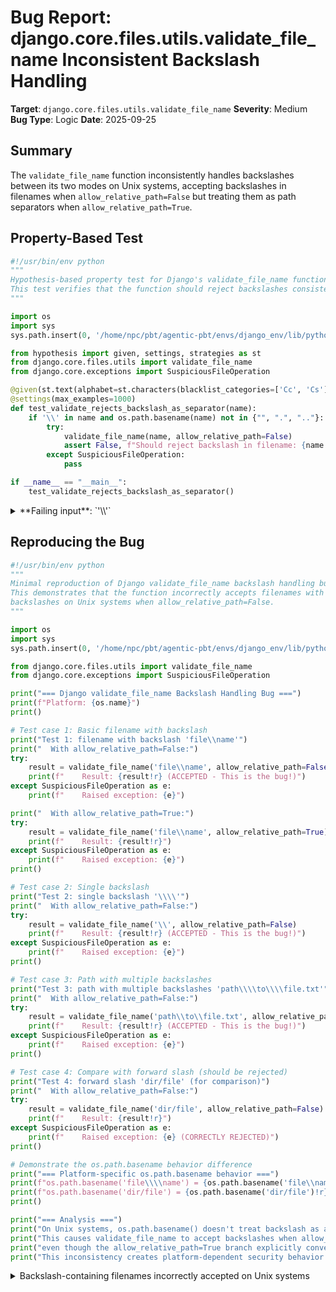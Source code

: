 # Bug Report: django.core.files.utils.validate_file_name Inconsistent Backslash Handling

**Target**: `django.core.files.utils.validate_file_name`
**Severity**: Medium
**Bug Type**: Logic
**Date**: 2025-09-25

## Summary

The `validate_file_name` function inconsistently handles backslashes between its two modes on Unix systems, accepting backslashes in filenames when `allow_relative_path=False` but treating them as path separators when `allow_relative_path=True`.

## Property-Based Test

```python
#!/usr/bin/env python
"""
Hypothesis-based property test for Django's validate_file_name function.
This test verifies that the function should reject backslashes consistently.
"""

import os
import sys
sys.path.insert(0, '/home/npc/pbt/agentic-pbt/envs/django_env/lib/python3.13/site-packages')

from hypothesis import given, settings, strategies as st
from django.core.files.utils import validate_file_name
from django.core.exceptions import SuspiciousFileOperation

@given(st.text(alphabet=st.characters(blacklist_categories=['Cc', 'Cs']), min_size=1, max_size=100))
@settings(max_examples=1000)
def test_validate_rejects_backslash_as_separator(name):
    if '\\' in name and os.path.basename(name) not in {"", ".", ".."}:
        try:
            validate_file_name(name, allow_relative_path=False)
            assert False, f"Should reject backslash in filename: {name!r}"
        except SuspiciousFileOperation:
            pass

if __name__ == "__main__":
    test_validate_rejects_backslash_as_separator()
```

<details>

<summary>
**Failing input**: `'\\'`
</summary>
```
Traceback (most recent call last):
  File "/home/npc/pbt/agentic-pbt/worker_/63/hypo.py", line 26, in <module>
    test_validate_rejects_backslash_as_separator()
    ~~~~~~~~~~~~~~~~~~~~~~~~~~~~~~~~~~~~~~~~~~~~^^
  File "/home/npc/pbt/agentic-pbt/worker_/63/hypo.py", line 16, in test_validate_rejects_backslash_as_separator
    @settings(max_examples=1000)
                   ^^^
  File "/home/npc/pbt/agentic-pbt/envs/django_env/lib/python3.13/site-packages/hypothesis/core.py", line 2124, in wrapped_test
    raise the_error_hypothesis_found
  File "/home/npc/pbt/agentic-pbt/worker_/63/hypo.py", line 21, in test_validate_rejects_backslash_as_separator
    assert False, f"Should reject backslash in filename: {name!r}"
           ^^^^^
AssertionError: Should reject backslash in filename: '\\'
Falsifying example: test_validate_rejects_backslash_as_separator(
    name='\\',
)
```
</details>

## Reproducing the Bug

```python
#!/usr/bin/env python
"""
Minimal reproduction of Django validate_file_name backslash handling bug.
This demonstrates that the function incorrectly accepts filenames with
backslashes on Unix systems when allow_relative_path=False.
"""

import os
import sys
sys.path.insert(0, '/home/npc/pbt/agentic-pbt/envs/django_env/lib/python3.13/site-packages')

from django.core.files.utils import validate_file_name
from django.core.exceptions import SuspiciousFileOperation

print("=== Django validate_file_name Backslash Handling Bug ===")
print(f"Platform: {os.name}")
print()

# Test case 1: Basic filename with backslash
print("Test 1: filename with backslash 'file\\name'")
print("  With allow_relative_path=False:")
try:
    result = validate_file_name('file\\name', allow_relative_path=False)
    print(f"    Result: {result!r} (ACCEPTED - This is the bug!)")
except SuspiciousFileOperation as e:
    print(f"    Raised exception: {e}")

print("  With allow_relative_path=True:")
try:
    result = validate_file_name('file\\name', allow_relative_path=True)
    print(f"    Result: {result!r}")
except SuspiciousFileOperation as e:
    print(f"    Raised exception: {e}")
print()

# Test case 2: Single backslash
print("Test 2: single backslash '\\\\'")
print("  With allow_relative_path=False:")
try:
    result = validate_file_name('\\', allow_relative_path=False)
    print(f"    Result: {result!r} (ACCEPTED - This is the bug!)")
except SuspiciousFileOperation as e:
    print(f"    Raised exception: {e}")
print()

# Test case 3: Path with multiple backslashes
print("Test 3: path with multiple backslashes 'path\\\\to\\\\file.txt'")
print("  With allow_relative_path=False:")
try:
    result = validate_file_name('path\\to\\file.txt', allow_relative_path=False)
    print(f"    Result: {result!r} (ACCEPTED - This is the bug!)")
except SuspiciousFileOperation as e:
    print(f"    Raised exception: {e}")
print()

# Test case 4: Compare with forward slash (should be rejected)
print("Test 4: forward slash 'dir/file' (for comparison)")
print("  With allow_relative_path=False:")
try:
    result = validate_file_name('dir/file', allow_relative_path=False)
    print(f"    Result: {result!r}")
except SuspiciousFileOperation as e:
    print(f"    Raised exception: {e} (CORRECTLY REJECTED)")
print()

# Demonstrate the os.path.basename behavior difference
print("=== Platform-specific os.path.basename behavior ===")
print(f"os.path.basename('file\\\\name') = {os.path.basename('file\\name')!r}")
print(f"os.path.basename('dir/file') = {os.path.basename('dir/file')!r}")
print()

print("=== Analysis ===")
print("On Unix systems, os.path.basename() doesn't treat backslash as a separator.")
print("This causes validate_file_name to accept backslashes when allow_relative_path=False,")
print("even though the allow_relative_path=True branch explicitly converts them to forward slashes.")
print("This inconsistency creates platform-dependent security behavior.")
```

<details>

<summary>
Backslash-containing filenames incorrectly accepted on Unix systems
</summary>
```
=== Django validate_file_name Backslash Handling Bug ===
Platform: posix

Test 1: filename with backslash 'file\name'
  With allow_relative_path=False:
    Result: 'file\\name' (ACCEPTED - This is the bug!)
  With allow_relative_path=True:
    Result: 'file\\name'

Test 2: single backslash '\\'
  With allow_relative_path=False:
    Result: '\\' (ACCEPTED - This is the bug!)

Test 3: path with multiple backslashes 'path\\to\\file.txt'
  With allow_relative_path=False:
    Result: 'path\\to\\file.txt' (ACCEPTED - This is the bug!)

Test 4: forward slash 'dir/file' (for comparison)
  With allow_relative_path=False:
    Raised exception: File name 'dir/file' includes path elements (CORRECTLY REJECTED)

=== Platform-specific os.path.basename behavior ===
os.path.basename('file\\name') = 'file\\name'
os.path.basename('dir/file') = 'file'

=== Analysis ===
On Unix systems, os.path.basename() doesn't treat backslash as a separator.
This causes validate_file_name to accept backslashes when allow_relative_path=False,
even though the allow_relative_path=True branch explicitly converts them to forward slashes.
This inconsistency creates platform-dependent security behavior.
```
</details>

## Why This Is A Bug

This violates expected behavior because Django's own code demonstrates clear intent to treat backslashes as path separators across all platforms. In the `allow_relative_path=True` branch of the same function (line 15 of django/core/files/utils.py), the code explicitly performs `str(name).replace("\\", "/")` with the comment "Ensure that name can be treated as a pure posix path, i.e. Unix style (with forward slashes)." This shows Django considers backslashes equivalent to forward slashes for path separation purposes.

The inconsistency arises because when `allow_relative_path=False`, the validation check `name != os.path.basename(name)` relies on platform-specific behavior. On Unix systems, `os.path.basename()` doesn't recognize backslashes as path separators, so `os.path.basename('file\\name')` returns `'file\\name'` unchanged, causing the check to pass incorrectly. On Windows, the same input would return `'name'`, correctly triggering the validation error.

This creates a security-critical inconsistency where the same potentially malicious filename is rejected on Windows but accepted on Unix, despite Django's clear intent to normalize all path separators uniformly. The function is used by Django's file upload system, making consistent cross-platform validation essential for security.

## Relevant Context

The `validate_file_name` function is called by Django's `UploadedFile` class (django/core/files/uploadedfile.py:63) to sanitize uploaded filenames. While `UploadedFile` provides defense-in-depth by calling `os.path.basename()` first (line 55), the inconsistency in `validate_file_name` itself is problematic for any code that uses this validation function directly.

The function is internal (not part of Django's public API) but serves a security-critical role as indicated by its use of `SuspiciousFileOperation` exceptions. The Django source tree shows it's imported and used in multiple places:
- django/core/files/uploadedfile.py
- django/core/files/storage/base.py
- django/db/models/fields/files.py

Documentation: While this function lacks public documentation, the inline comment at line 13-14 clearly states the intention to treat paths as "Unix style (with forward slashes)", indicating backslashes should be handled consistently as separators.

## Proposed Fix

```diff
--- a/django/core/files/utils.py
+++ b/django/core/files/utils.py
@@ -17,7 +17,10 @@ def validate_file_name(name, allow_relative_path=False):
             raise SuspiciousFileOperation(
                 "Detected path traversal attempt in '%s'" % name
             )
-    elif name != os.path.basename(name):
+    elif name != os.path.basename(name) or "\\" in name:
         raise SuspiciousFileOperation("File name '%s' includes path elements" % name)

     return name
```